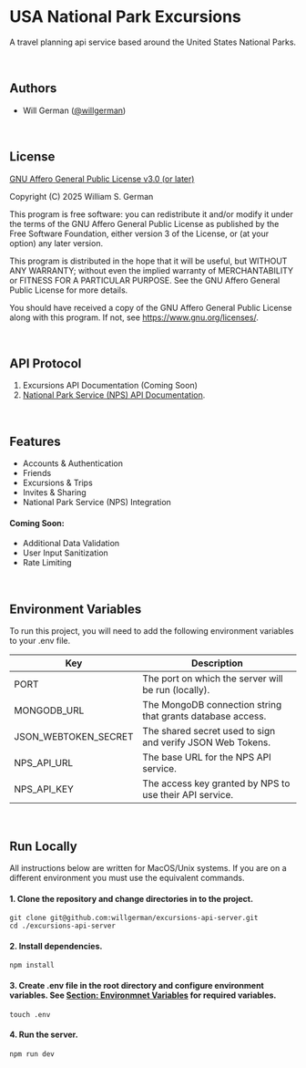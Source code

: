 
# USA National Park Excursions

A travel planning api service based around the United States National Parks.

<br/>

## Authors

- Will German ([@willgerman](https://github.com/willgerman))

<br/>

## License

[GNU Affero General Public License v3.0 (or later)](https://www.gnu.org/licenses/agpl-3.0.en.html)

Copyright (C) 2025  William S. German

This program is free software: you can redistribute it and/or modify
it under the terms of the GNU Affero General Public License as
published by the Free Software Foundation, either version 3 of the
License, or (at your option) any later version.

This program is distributed in the hope that it will be useful,
but WITHOUT ANY WARRANTY; without even the implied warranty of
MERCHANTABILITY or FITNESS FOR A PARTICULAR PURPOSE.  See the
GNU Affero General Public License for more details.

You should have received a copy of the GNU Affero General Public License
along with this program.  If not, see <https://www.gnu.org/licenses/>.

<br/>

## API Protocol

<!-- 1. [Excursions API Documentation](). -->
1. Excursions API Documentation (Coming Soon)
2. [National Park Service (NPS) API Documentation](https://www.nps.gov/subjects/developer/api-documentation.htm).

<br/>

## Features

- Accounts & Authentication
- Friends
- Excursions & Trips
- Invites & Sharing
- National Park Service (NPS) Integration

#### Coming Soon:

- Additional Data Validation
- User Input Sanitization
- Rate Limiting

<br/>

## Environment Variables

To run this project, you will need to add the following environment variables to your .env file.

| Key                  | Description                                                 |
| -------------------- | ----------------------------------------------------------- |
| PORT                 | The port on which the server will be run (locally).         |
| MONGODB_URL          | The MongoDB connection string that grants database access.  |
| JSON_WEBTOKEN_SECRET | The shared secret used to sign and verify JSON Web Tokens.  |
| NPS_API_URL          | The base URL for the NPS API service.                       |
| NPS_API_KEY          | The access key granted by NPS to use their API service.     |

<br/>

## Run Locally

All instructions below are written for MacOS/Unix systems. If you are on a different environment you must use the equivalent commands.

#### 1. Clone the repository and change directories in to the project.
```
git clone git@github.com:willgerman/excursions-api-server.git
cd ./excursions-api-server
```

#### 2. Install dependencies.
```
npm install
```

#### 3. Create .env file in the root directory and configure environment variables. See [Section: Environmnet Variables](#environment-variables) for required variables.
```
touch .env
```

#### 4. Run the server.
```
npm run dev
```
